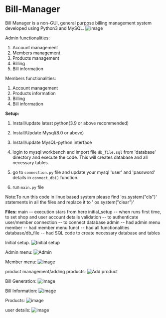 # Bill-Manager
Bill Manager is a non-GUI, general purpose billing management system developed using Python3 and MySQL.
![image](https://user-images.githubusercontent.com/89149882/139582640-9f75fce5-b35a-4862-b063-4c5e1af4cd06.png)

Admin functionalities:
 1. Account management
 2. Members management
 3. Products management
 4. Billing
 5. Bill information
 
Members functionalities:
 1. Account management
 2. Products information
 3. Billing
 4. Bill information

**Setup:**
1. Install/update  latest python(3.9 or above recommended)
2. Install/Update Mysql(8.0 or above)
3. Install/update MysQL-python interface

4. login to  mysql workbench and import file `db_file.sql` from 'database' directory and execute the code. This will creates  database and all necessary tables.
5. go to `connection.py`  file and update your mysql 'user' and 'password' details in    `connect_db()` function.
6. run `main.py` file 

Note:To  run this code in linux based system please find 'os.system("cls")' statements in all the files and replace it to ' os.system("clear")'


**Files:**
main --  execution stars from here
initial_setup -- when runs first time, to set shop and user account details
validation -- to authenticate user/member
connection -- to connect database
admin -- had admin menu
member -- had member menu
funct -- had all functionalities
database/db_file -- had SQL code to create necessary database and tables


Initial setup.
![Initial setup](https://user-images.githubusercontent.com/89149882/139580999-94a33198-b244-417e-b6ec-db248ae7d882.png)

Admin menu:
![Admin](https://user-images.githubusercontent.com/89149882/139581068-5b34ca12-d454-440a-b6fc-cbb91dd95642.png)

Member menu:
![image](https://user-images.githubusercontent.com/89149882/139582547-74aef67c-18e3-45a5-bbe3-1ce5d021883e.png)

product management/adding products:
![Add product](https://user-images.githubusercontent.com/89149882/139581445-7718e19a-05e5-418a-9690-4821ae1f6564.png)

Bill Generation:
![image](https://user-images.githubusercontent.com/89149882/139581994-c6901aa6-b02e-4ac7-87b8-b415511e3098.png)

Bill Information:
![image](https://user-images.githubusercontent.com/89149882/139582092-798f8cf8-8983-417a-a448-789c474bf75e.png)

Products:
![image](https://user-images.githubusercontent.com/89149882/139582874-e8b352e1-1942-47ea-8be3-f1bc6e379693.png)

user details:
![image](https://user-images.githubusercontent.com/89149882/139582911-c324b06d-cce1-4000-a227-d9dfc1e5f619.png)


